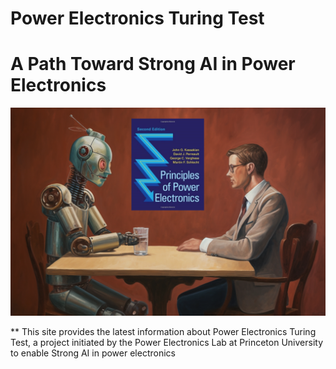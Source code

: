 # Power Electronics Turing Test
# A Path Toward Strong AI in Power Electronics
<img src="image/turing.png" width="600">

** This site provides the latest information about Power Electronics Turing Test, a project initiated by the Power Electronics Lab at Princeton University to enable Strong AI in power electronics
